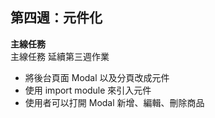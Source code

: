## 第四週：元件化

**主線任務**  
主線任務
延續第三週作業

- 將後台頁面 Modal 以及分頁改成元件
- 使用 import module 來引入元件
- 使用者可以打開 Modal 新增、編輯、刪除商品
